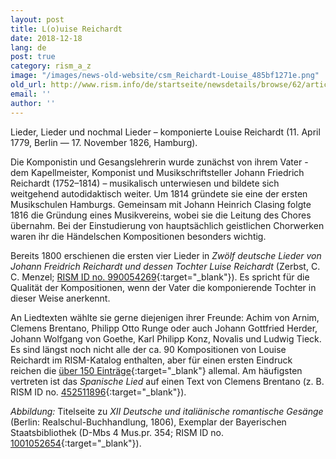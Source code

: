 ```yaml
---
layout: post
title: L(o)uise Reichardt
date: 2018-12-18
lang: de
post: true
category: rism_a_z
image: "/images/news-old-website/csm_Reichardt-Louise_485bf1271e.png"
old_url: http://www.rism.info/de/startseite/newsdetails/browse/62/article/64/louise-reichardt.html
email: ''
author: ''
---
```



Lieder, Lieder und nochmal Lieder – komponierte Louise Reichardt (11. April 1779, Berlin — 17. November 1826, Hamburg).

Die Komponistin und Gesangslehrerin wurde zunächst von ihrem Vater - dem Kapellmeister, Komponist und Musikschriftsteller Johann Friedrich Reichardt (1752–1814) – musikalisch unterwiesen und bildete sich weitgehend autodidaktisch weiter. Um 1814 gründete sie eine der ersten Musikschulen Hamburgs. Gemeinsam mit Johann Heinrich Clasing folgte 1816 die Gründung eines Musikvereins, wobei sie die Leitung des Chores übernahm. Bei der Einstudierung von hauptsächlich geistlichen Chorwerken waren ihr die Händelschen Kompositionen besonders wichtig.

Bereits 1800 erschienen die ersten vier Lieder in _Zwölf deutsche Lieder von Johann Freidrich Reichardt und dessen Tochter Luise Reichardt_ (Zerbst, C. C. Menzel; [RISM ID no. 990054269](https://opac.rism.info/search?id=00000990054269&View=rism){:target="_blank"}). Es spricht für die Qualität der Kompositionen, wenn der Vater die komponierende Tochter in dieser Weise anerkennt.

An Liedtexten wählte sie gerne diejenigen ihrer Freunde: Achim von Arnim, Clemens Brentano, Philipp Otto Runge oder auch Johann Gottfried Herder, Johann Wolfgang von Goethe, Karl Philipp Konz, Novalis und Ludwig Tieck. Es sind längst noch nicht alle der ca. 90 Kompositionen von Louise Reichardt im RISM-Katalog enthalten, aber für einen ersten Eindruck reichen die [über 150 Einträge](https://opac.rism.info/search?View=rism&author=Reichardt+Louise){:target="_blank"} allemal. Am häufigsten vertreten ist das _Spanische Lied_ auf einen Text von Clemens Brentano (z. B. RISM ID no. [452511896](https://opac.rism.info/search?id=452511896&View=rism){:target="_blank"}).

_Abbildung:_ Titelseite zu _XII Deutsche und italiänische romantische Gesänge_ (Berlin: Realschul-Buchhandlung, 1806), Exemplar der Bayerischen Staatsbibliothek (D-Mbs 4 Mus.pr. 354; RISM ID no. [1001052654](https://opac.rism.info/search?id=1001052654&View=rism){:target="_blank"}).

<script type="text/javascript">var switchTo5x=true;</script><script type="text/javascript" src="http://w.sharethis.com/button/buttons.js"></script><script type="text/javascript">stLight.options({publisher: "9b601438-1ce1-49d8-bfd7-9cff5df54c17", doNotHash: false, doNotCopy: false, hashAddressBar: false});</script>